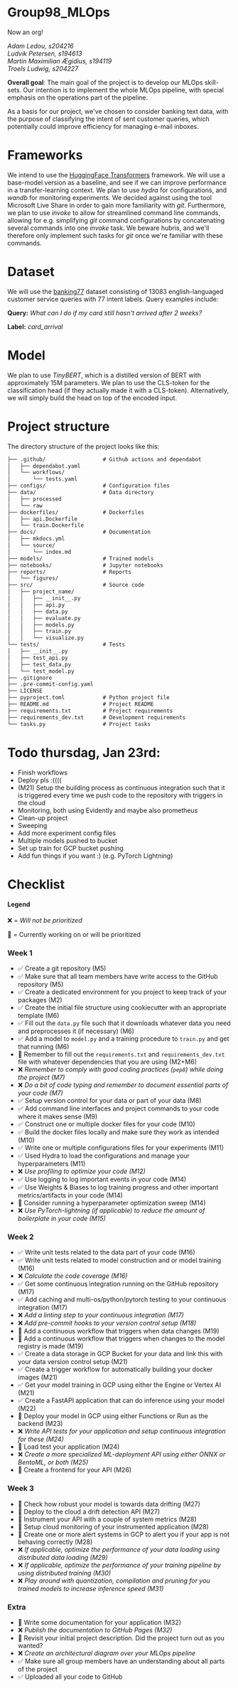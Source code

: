 # Group98_MLOps
Now an org!

*Adam Ledou, s204216*  <br>
*Ludvik Petersen, s194613*  <br>
*Martin Maximilian Ægidius, s194119*  <br>
*Troels Ludwig, s204227*  <br>

**Overall goal**:
The main goal of the project is to develop our MLOps skill-sets. Our intention is to implement the whole MLOps pipeline, with special emphasis on the operations part of the pipeline.

As a basis for our project, we've chosen to consider banking text data, with the purpose of classifying the intent of sent customer queries, which potentially could improve efficiency for managing e-mail inboxes.

# Frameworks
We intend to use the [HuggingFace Transformers](https://github.com/huggingface/transformers) framework.
We will use a base-model version as a baseline, and see if we can improve performance in a transfer-learning context.
We plan to use *hydra* for configurations, and *wandb* for monitoring experiments. We decided against using the tool Microsoft Live Share in order to gain more familiarity with *git*. Furthermore, we plan to use *invoke* to allow for streamlined command line commands, allowing for e.g. simplifying *git* command configurations by concatenating several commands into one *invoke* task. We beware hubris, and we'll therefore only implement such tasks for *git* once we're familiar with these commands.

# Dataset
We will use the [banking77](https://huggingface.co/datasets/PolyAI/banking77) dataset consisting of 13083 english-languaged customer service queries with 77 intent labels. Query examples include:

<p style="text-align: center;"> 

**Query:** *What can I do if my card still hasn't arrived after 2 weeks?*

**Label:** *card_arrival*

</p>

# Model
We plan to use *TinyBERT*, which is a distilled version of BERT with approximately 15M parameters. We plan to use the CLS-token for the classification head (if they actually made it with a CLS-token). Alternatively, we will simply build the head on top of the encoded input.



# Project structure

The directory structure of the project looks like this:
```txt
├── .github/                  # Github actions and dependabot
│   ├── dependabot.yaml
│   └── workflows/
│       └── tests.yaml
├── configs/                  # Configuration files
├── data/                     # Data directory
│   ├── processed
│   └── raw
├── dockerfiles/              # Dockerfiles
│   ├── api.Dockerfile
│   └── train.Dockerfile
├── docs/                     # Documentation
│   ├── mkdocs.yml
│   └── source/
│       └── index.md
├── models/                   # Trained models
├── notebooks/                # Jupyter notebooks
├── reports/                  # Reports
│   └── figures/
├── src/                      # Source code
│   ├── project_name/
│   │   ├── __init__.py
│   │   ├── api.py
│   │   ├── data.py
│   │   ├── evaluate.py
│   │   ├── models.py
│   │   ├── train.py
│   │   └── visualize.py
└── tests/                    # Tests
│   ├── __init__.py
│   ├── test_api.py
│   ├── test_data.py
│   └── test_model.py
├── .gitignore
├── .pre-commit-config.yaml
├── LICENSE
├── pyproject.toml            # Python project file
├── README.md                 # Project README
├── requirements.txt          # Project requirements
├── requirements_dev.txt      # Development requirements
└── tasks.py                  # Project tasks
```

# Todo thursdag, Jan 23rd:
* Finish workflows
* Deploy pls :((((
* (M21) Setup the building process as continuous integration such that it is triggered every time we push code to the repository with triggers in the cloud
* Monitoring, both using Evidently and maybe also prometheus
* Clean-up project
* Sweeping
* Add more experiment config files
* Multiple models pushed to bucket
* Set up train for GCP bucket pushing
* Add fun things if you want :) (e.g. PyTorch Lightning)

# Checklist

#### Legend
:x: = _Will not be prioritized_

:large_orange_diamond: = Currently working on or will be prioritized

### Week 1

* :white_check_mark: Create a git repository (M5)
* :white_check_mark: Make sure that all team members have write access to the GitHub repository (M5)
* :white_check_mark: Create a dedicated environment for you project to keep track of your packages (M2)
* :white_check_mark: Create the initial file structure using cookiecutter with an appropriate template (M6)
* :white_check_mark: Fill out the `data.py` file such that it downloads whatever data you need and preprocesses it (if necessary) (M6)
* :white_check_mark: Add a model to `model.py` and a training procedure to `train.py` and get that running (M6)
* :large_orange_diamond: Remember to fill out the `requirements.txt` and `requirements_dev.txt` file with whatever dependencies that you
    are using (M2+M6)
* :x: _Remember to comply with good coding practices (`pep8`) while doing the project (M7)_
* :x: _Do a bit of code typing and remember to document essential parts of your code (M7)_
* :white_check_mark: Setup version control for your data or part of your data (M8)
* :white_check_mark: Add command line interfaces and project commands to your code where it makes sense (M9)
* :white_check_mark: Construct one or multiple docker files for your code (M10)
* :white_check_mark: Build the docker files locally and make sure they work as intended (M10)
* :white_check_mark: Write one or multiple configurations files for your experiments (M11)
* :white_check_mark: Used Hydra to load the configurations and manage your hyperparameters (M11)
* :x: _Use profiling to optimize your code (M12)_
* :white_check_mark: Use logging to log important events in your code (M14)
* :white_check_mark: Use Weights & Biases to log training progress and other important metrics/artifacts in your code (M14)
* :large_orange_diamond: Consider running a hyperparameter optimization sweep (M14)
* :x: _Use PyTorch-lightning (if applicable) to reduce the amount of boilerplate in your code (M15)_

### Week 2

* :white_check_mark: Write unit tests related to the data part of your code (M16)
* :white_check_mark: Write unit tests related to model construction and or model training (M16)
* :x: _Calculate the code coverage (M16)_
* :white_check_mark: Get some continuous integration running on the GitHub repository (M17)
* :white_check_mark: Add caching and multi-os/python/pytorch testing to your continuous integration (M17)
* :x: _Add a linting step to your continuous integration (M17)_
* :x: _Add pre-commit hooks to your version control setup (M18)_
* :large_orange_diamond: Add a continuous workflow that triggers when data changes (M19)
* :large_orange_diamond: Add a continuous workflow that triggers when changes to the model registry is made (M19)
* :white_check_mark: Create a data storage in GCP Bucket for your data and link this with your data version control setup (M21)
* :white_check_mark: Create a trigger workflow for automatically building your docker images (M21)
* :white_check_mark: Get your model training in GCP using either the Engine or Vertex AI (M21)
* :white_check_mark: Create a FastAPI application that can do inference using your model (M22)
* :large_orange_diamond: Deploy your model in GCP using either Functions or Run as the backend (M23)
* :x: _Write API tests for your application and setup continuous integration for these (M24)_
* :large_orange_diamond: Load test your application (M24)
* :x: _Create a more specialized ML-deployment API using either ONNX or BentoML, or both (M25)_
* :large_orange_diamond: Create a frontend for your API (M26)

### Week 3

* :large_orange_diamond: Check how robust your model is towards data drifting (M27)
* :large_orange_diamond: Deploy to the cloud a drift detection API (M27)
* :large_orange_diamond: Instrument your API with a couple of system metrics (M28)
* :large_orange_diamond: Setup cloud monitoring of your instrumented application (M28)
* :large_orange_diamond: Create one or more alert systems in GCP to alert you if your app is not behaving correctly (M28)
* :x: _If applicable, optimize the performance of your data loading using distributed data loading (M29)_
* :x: _If applicable, optimize the performance of your training pipeline by using distributed training (M30)_
* :x: _Play around with quantization, compilation and pruning for you trained models to increase inference speed (M31)_

### Extra

* :large_orange_diamond: Write some documentation for your application (M32)
* :x: _Publish the documentation to GitHub Pages (M32)_
* :large_orange_diamond: Revisit your initial project description. Did the project turn out as you wanted?
* :x: _Create an architectural diagram over your MLOps pipeline_
* :white_check_mark: Make sure all group members have an understanding about all parts of the project
* :white_check_mark: Uploaded all your code to GitHub

